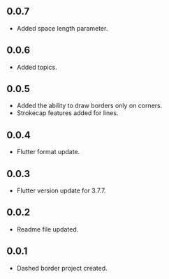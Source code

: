 ## 0.0.7

* Added space length parameter.

## 0.0.6

* Added topics.

## 0.0.5

* Added the ability to draw borders only on corners.
* Strokecap features added for lines.

## 0.0.4

* Flutter format update.

## 0.0.3

* Flutter version update for 3.7.7.

## 0.0.2

* Readme file updated.

## 0.0.1

* Dashed border project created.